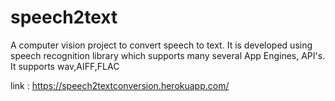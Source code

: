 # speech2text
A computer vision project to convert speech to text. It is developed using speech recognition library which supports many several App Engines, API's. It supports wav,AIFF,FLAC

link : https://speech2textconversion.herokuapp.com/
